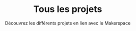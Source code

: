 ---
title: Tous les projets
subtitle: Découvrez les différents projets en lien avec le Makerspace 
layout: project-new-category
sort: title
area: Tout
show_sidebar: false
hero_height: is-small
---